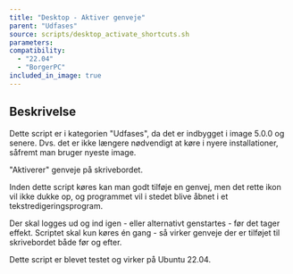 ```yaml
---
title: "Desktop - Aktiver genveje"
parent: "Udfases"
source: scripts/desktop_activate_shortcuts.sh
parameters:
compatibility:  
  - "22.04"
  - "BorgerPC"
included_in_image: true
---
```


## Beskrivelse
Dette script er i kategorien "Udfases", da det er indbygget i image 5.0.0 og senere. Dvs. det er ikke længere nødvendigt at køre i nyere installationer, såfremt man bruger nyeste image.

"Aktiverer" genveje på skrivebordet.

Inden dette script køres kan man godt tilføje en genvej, men det rette ikon vil ikke dukke op, og programmet vil i stedet blive åbnet i et tekstredigeringsprogram.

Der skal logges ud og ind igen - eller alternativt genstartes - før det tager effekt.
Scriptet skal kun køres én gang - så virker genveje der er tilføjet til skrivebordet både før og efter.

Dette script er blevet testet og virker på Ubuntu 22.04.
